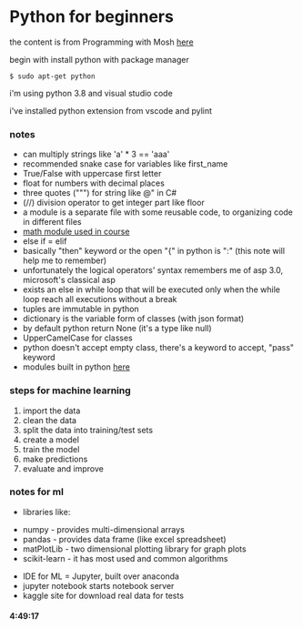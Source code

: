 # Python for beginners
  
the content is from Programming with Mosh [here](https://www.youtube.com/watch?v=_uQrJ0TkZlc)  
  
begin with install python with package manager  
```console
$ sudo apt-get python
```
  
i'm using python 3.8 and visual studio code  
  
i've installed python extension from vscode and pylint  
  
   
### notes
* can multiply strings like 'a' * 3 == 'aaa'  
* recommended snake case for variables like first_name
* True/False with uppercase first letter
* float for numbers with decimal places
* three quotes (""") for string like @" in C#
* (//) division operator to get integer part like floor
* a module is a separate file with some reusable code, to organizing code in different files
* [math module used in course](https://docs.python.org/3/library/math.html)
* else if = elif
* basically "then" keyword or the open "{" in python is ":" (this note will help me to remember)
* unfortunately the logical operators' syntax remembers me of asp 3.0, microsoft's classical asp
* exists an else in while loop that will be executed only when the while loop reach all executions without a break
* tuples are immutable in python
* dictionary is the variable form of classes (with json format)
* by default python return None (it's a type like null)
* UpperCamelCase for classes
* python doesn't accept empty class, there's a keyword to accept, "pass" keyword
* modules built in python [here](https://docs.python.org/3/py-modindex.html)


### steps for machine learning
1. import the data
2. clean the data
3. split the data into training/test sets
4. create a model
5. train the model
6. make predictions
7. evaluate and improve

### notes for ml
* libraries like: 
- numpy - provides multi-dimensional arrays
- pandas - provides data frame (like excel spreadsheet)
- matPlotLib - two dimensional plotting library for graph plots
- scikit-learn - it has most used and common algorithms
* IDE for ML = Jupyter, built over anaconda
* jupyter notebook starts notebook server
* kaggle site for download real data for tests


#### 4:49:17